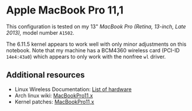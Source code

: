 # Apple MacBook Pro 11,1

This configuration is tested on my 13" *MacBook Pro (Retina, 13-inch, Late 2013),* model number `A1502`.

The 6.11.5 kernel appears to work well with only minor adjustments on this notebook. Note that my machine has a BCM4360 wireless card (PCI-ID `14e4:43a0`) which appears to only work with the nonfree `wl` driver.

## Additional resources

* Linux Wireless Documentation: [List of hardware](https://wireless.docs.kernel.org/en/latest/en/users/drivers/b43.html#list-of-hardware)
* Arch linux wiki: [MacBookPro11,x](https://wiki.archlinux.org/index.php/MacBookPro11,x)
* Kernel patches: [MacBookPro11,x](https://bugzilla.kernel.org/buglist.cgi?quicksearch=macbookpro11)

